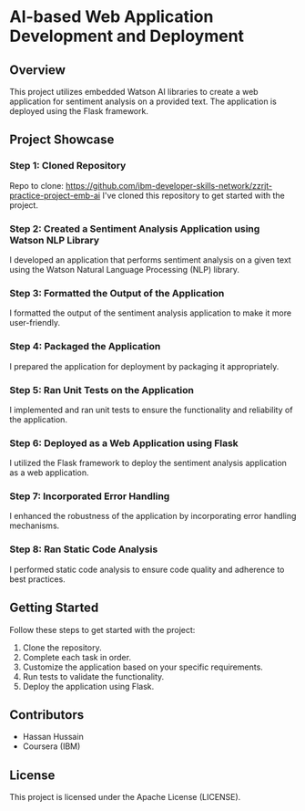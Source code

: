 
# AI-based Web Application Development and Deployment

## Overview

This project utilizes embedded Watson AI libraries to create a web application for sentiment analysis on a provided text. The application is deployed using the Flask framework.

## Project Showcase

### Step 1: Cloned Repository

Repo to clone: https://github.com/ibm-developer-skills-network/zzrjt-practice-project-emb-ai
I've cloned this repository to get started with the project.

### Step 2: Created a Sentiment Analysis Application using Watson NLP Library

I developed an application that performs sentiment analysis on a given text using the Watson Natural Language Processing (NLP) library.

### Step 3: Formatted the Output of the Application

I formatted the output of the sentiment analysis application to make it more user-friendly.

### Step 4: Packaged the Application

I prepared the application for deployment by packaging it appropriately.

### Step 5: Ran Unit Tests on the Application

I implemented and ran unit tests to ensure the functionality and reliability of the application.

### Step 6: Deployed as a Web Application using Flask

I utilized the Flask framework to deploy the sentiment analysis application as a web application.

### Step 7: Incorporated Error Handling

I enhanced the robustness of the application by incorporating error handling mechanisms.

### Step 8: Ran Static Code Analysis

I performed static code analysis to ensure code quality and adherence to best practices.

## Getting Started

Follow these steps to get started with the project:

1. Clone the repository.
2. Complete each task in order.
3. Customize the application based on your specific requirements.
4. Run tests to validate the functionality.
5. Deploy the application using Flask.

## Contributors

- Hassan Hussain
- Coursera (IBM)

## License

This project is licensed under the Apache License (LICENSE).
 
